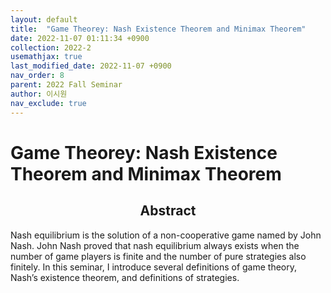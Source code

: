 ```yaml
---
layout: default
title:  "Game Theorey: Nash Existence Theorem and Minimax Theorem"
date: 2022-11-07 01:11:34 +0900
collection: 2022-2
usemathjax: true
last_modified_date: 2022-11-07 +0900
nav_order: 8
parent: 2022 Fall Seminar
author: 이시원
nav_exclude: true
---
```

# Game Theorey: Nash Existence Theorem and Minimax Theorem

## <center> Abstract </center>
Nash equilibrium is the solution of a non-cooperative game named by John Nash. John Nash proved that nash equilibrium always exists when the number of game players is finite and the number of pure strategies also finitely. In this seminar, I introduce several definitions of game theory, Nash’s existence theorem, and definitions of strategies.

<!-- ## Video Link
[![Video Label](https://img.youtube.com/vi/ed-mU-gNExI/hqdefault.jpg)](https://youtu.be/ed-mU-gNExI)



## PDF Download
<a target='_blank' href='../2022-2_download/transpose_of_linear_map.pdf'>Game Theorey: Nash Existence Theorem and Minimax Theorem</a>  -->
